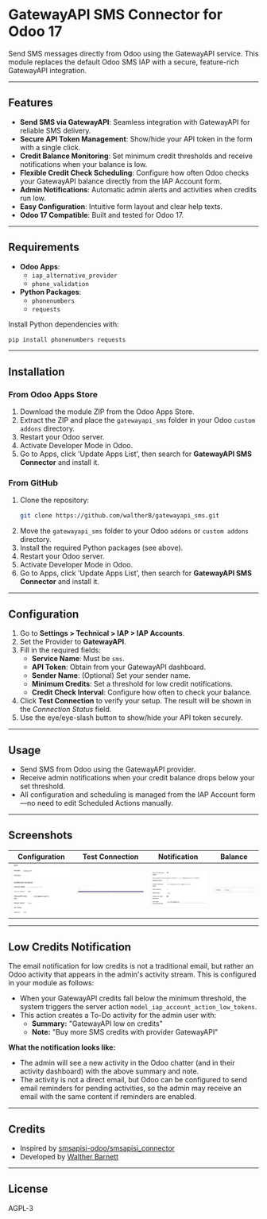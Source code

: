 # GatewayAPI SMS Connector for Odoo 17

Send SMS messages directly from Odoo using the GatewayAPI service. This module replaces the default Odoo SMS IAP with a secure, feature-rich GatewayAPI integration.

---

## Features

- **Send SMS via GatewayAPI**: Seamless integration with GatewayAPI for reliable SMS delivery.
- **Secure API Token Management**: Show/hide your API token in the form with a single click.
- **Credit Balance Monitoring**: Set minimum credit thresholds and receive notifications when your balance is low.
- **Flexible Credit Check Scheduling**: Configure how often Odoo checks your GatewayAPI balance directly from the IAP Account form.
- **Admin Notifications**: Automatic admin alerts and activities when credits run low.
- **Easy Configuration**: Intuitive form layout and clear help texts.
- **Odoo 17 Compatible**: Built and tested for Odoo 17.

---

## Requirements

- **Odoo Apps**:  
  - `iap_alternative_provider`  
  - `phone_validation`
- **Python Packages**:  
  - `phonenumbers`  
  - `requests`

Install Python dependencies with:
```sh
pip install phonenumbers requests
```

---

## Installation

### From Odoo Apps Store

1. Download the module ZIP from the Odoo Apps Store.
2. Extract the ZIP and place the `gatewayapi_sms` folder in your Odoo `custom addons` directory.
3. Restart your Odoo server.
4. Activate Developer Mode in Odoo.
5. Go to Apps, click 'Update Apps List', then search for **GatewayAPI SMS Connector** and install it.

### From GitHub

1. Clone the repository:
   ```sh
   git clone https://github.com/waltherB/gatewayapi_sms.git
   ```
2. Move the `gatewayapi_sms` folder to your Odoo `addons` or `custom addons` directory.
3. Install the required Python packages (see above).
4. Restart your Odoo server.
5. Activate Developer Mode in Odoo.
6. Go to Apps, click 'Update Apps List', then search for **GatewayAPI SMS Connector** and install it.

---

## Configuration

1. Go to **Settings > Technical > IAP > IAP Accounts**.
2. Set the Provider to **GatewayAPI**.
3. Fill in the required fields:
   - **Service Name**: Must be `sms`.
   - **API Token**: Obtain from your GatewayAPI dashboard.
   - **Sender Name**: (Optional) Set your sender name.
   - **Minimum Credits**: Set a threshold for low credit notifications.
   - **Credit Check Interval**: Configure how often to check your balance.
4. Click **Test Connection** to verify your setup. The result will be shown in the *Connection Status* field.
5. Use the eye/eye-slash button to show/hide your API token securely.

---

## Usage

- Send SMS from Odoo using the GatewayAPI provider.
- Receive admin notifications when your credit balance drops below your set threshold.
- All configuration and scheduling is managed from the IAP Account form—no need to edit Scheduled Actions manually.

---

## Screenshots

| Configuration | Test Connection | Notification | Balance |
|---------------|----------------|--------------|---------|
| ![Config](static/description/screenshot_01_config.png) | ![Test](static/description/screenshot_02_test_connection.png) | ![Notif](static/description/screenshot_03_notification.png) | ![Balance](static/description/screenshot_04_balance.png) |

---

## Low Credits Notification

The email notification for low credits is not a traditional email, but rather an Odoo activity that appears in the admin's activity stream. This is configured in your module as follows:

- When your GatewayAPI credits fall below the minimum threshold, the system triggers the server action `model_iap_account_action_low_tokens`.
- This action creates a To-Do activity for the admin user with:
  - **Summary:** "GatewayAPI low on credits"
  - **Note:** "Buy more SMS credits with provider GatewayAPI"

**What the notification looks like:**
- The admin will see a new activity in the Odoo chatter (and in their activity dashboard) with the above summary and note.
- The activity is not a direct email, but Odoo can be configured to send email reminders for pending activities, so the admin may receive an email with the same content if reminders are enabled.

---

## Credits

- Inspired by [smsapisi-odoo/smsapisi_connector](https://github.com/waltherB/smsapisi-odoo/tree/17.0/smsapisi_connector)
- Developed by [Walther Barnett](https://github.com/waltherB)

---

## License

AGPL-3
